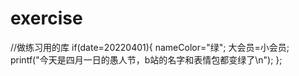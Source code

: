 # exercise
//做练习用的库
if(date=20220401){
  nameColor="绿";
  大会员=小会员;
  printf("今天是四月一日的愚人节，b站的名字和表情包都变绿了\n");
};
